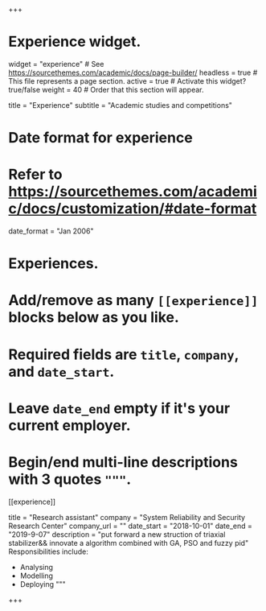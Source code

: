 +++
# Experience widget.
widget = "experience"  # See https://sourcethemes.com/academic/docs/page-builder/
headless = true  # This file represents a page section.
active = true  # Activate this widget? true/false
weight = 40  # Order that this section will appear.

title = "Experience"
subtitle = "Academic studies and competitions"

# Date format for experience
#   Refer to https://sourcethemes.com/academic/docs/customization/#date-format
date_format = "Jan 2006"

# Experiences.
#   Add/remove as many `[[experience]]` blocks below as you like.
#   Required fields are `title`, `company`, and `date_start`.
#   Leave `date_end` empty if it's your current employer.
#   Begin/end multi-line descriptions with 3 quotes `"""`.
[[experience]]

  title = "Research assistant"
  company = "System Reliability and Security Research Center"
  company_url = ""
  date_start = "2018-10-01"
  date_end = "2019-9-07"
  description = "put forward a new struction of triaxial stabilizer&& innovate a algorithm combined with GA, PSO and fuzzy pid"
  Responsibilities include:
  
  * Analysing
  * Modelling
  * Deploying
  """


+++
